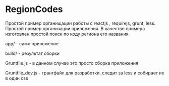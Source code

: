 # RegionCodes
Простой пример органищации работы с reactjs , requirejs, grunt, less.
Простой пример организации приложения.
В качестве примера изготовлен простой поиск по коду региона его названия.

app/ - само приложение

build/ - результат сборки

Gruntfile.js - в данном случае это просто сборка приложения

Gruntfile_dev.js - грантфайл для разработки, следит за less и собирает их в один css
